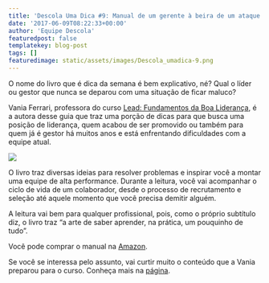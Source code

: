 ```yaml
---
title: 'Descola Uma Dica #9: Manual de um gerente à beira de um ataque de nervos (Vania Ferrari)'
date: '2017-06-09T08:22:33+00:00'
author: 'Equipe Descola'
featuredpost: false
templatekey: blog-post
tags: []
featuredimage: static/assets/images/Descola_umadica-9.png
---
```


O nome do livro que é dica da semana é bem explicativo, né? Qual o líder ou gestor que nunca se deparou com uma situação de ficar maluco?

Vania Ferrari, professora do curso [Lead: Fundamentos da Boa Liderança](https://descola.org/curso/lead-fundamentos-da-boa-lideranca), é a autora desse guia que traz uma porção de dicas para que busca uma posição de liderança, quem acabou de ser promovido ou também para quem já é gestor há muitos anos e está enfrentando dificuldades com a equipe atual.

![](https://descola.org/drops/wp-content/uploads/2017/06/manual.jpg)

O livro traz diversas ideias para resolver problemas e inspirar você a montar uma equipe de alta performance. Durante a leitura, você vai acompanhar o ciclo de vida de um colaborador, desde o processo de recrutamento e seleção até aquele momento que você precisa demitir alguém.

A leitura vai bem para qualquer profissional, pois, como o próprio subtítulo diz, o livro traz “a arte de saber aprender, na prática, um pouquinho de tudo”.

Você pode comprar o manual na [Amazon](https://www.amazon.com.br/Manual-Gerente-Beira-Ataque-Nervos-ebook/dp/B00QS15PHS).

Se você se interessa pelo assunto, vai curtir muito o conteúdo que a Vania preparou para o curso. Conheça mais na [página](https://descola.org/curso/lead-fundamentos-da-boa-lideranca).
